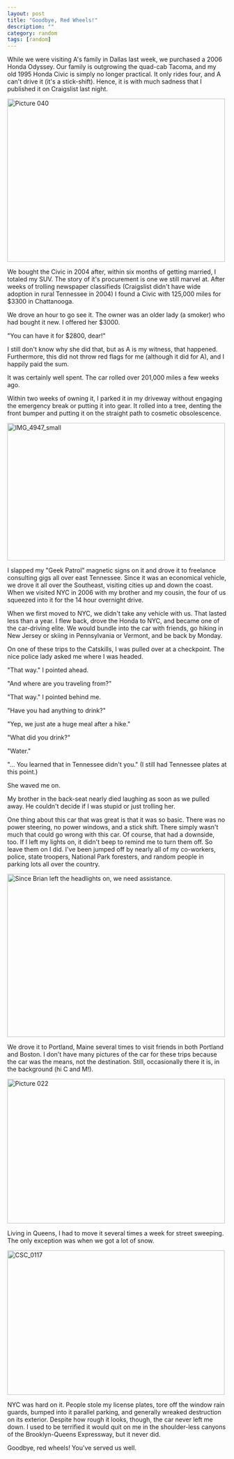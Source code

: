 ```yaml
---
layout: post
title: "Goodbye, Red Wheels!"
description: ""
category: random
tags: [random]
---
```

While we were visiting A's family in Dallas last week, we purchased a 2006 Honda Odyssey. Our family is outgrowing the quad-cab Tacoma, and my old 1995 Honda Civic is simply no longer practical. It only rides four, and A can't drive it (it's a stick-shift). Hence, it is with much sadness that I published it on Craigslist last night.

<a href="http://daileyleaf.com/wp-content/uploads/2014/10/Picture-040-e1413943112952.jpg"><img src="http://daileyleaf.com/wp-content/uploads/2014/10/Picture-040-e1413943112952.jpg" alt="Picture 040" width="500" height="375" class="alignnone size-full wp-image-735" /></a>

We bought the Civic in 2004 after, within six months of getting married, I totaled my SUV. The story of it's procurement is one we still marvel at. After weeks of trolling newspaper classifieds (Craigslist didn't have wide adoption in rural Tennessee in 2004) I found a Civic with 125,000 miles for $3300 in Chattanooga.

We drove an hour to go see it. The owner was an older lady (a smoker) who had bought it new. I offered her $3000.

"You can have it for $2800, dear!"

I still don't know why she did that, but as A is my witness, that happened. Furthermore, this did not throw red flags for me (although it did for A), and I happily paid the sum.

It was certainly well spent. The car rolled over 201,000 miles a few weeks ago.

Within two weeks of owning it, I parked it in my driveway without engaging the emergency break or putting it into gear. It rolled into a tree, denting the front bumper and putting it on the straight path to cosmetic obsolescence.

<a href="http://daileyleaf.com/wp-content/uploads/2014/10/IMG_4947_small.jpg"><img src="http://daileyleaf.com/wp-content/uploads/2014/10/IMG_4947_small.jpg" alt="IMG_4947_small" width="500" height="316" class="alignnone size-full wp-image-737" /></a>

I slapped my "Geek Patrol" magnetic signs on it and drove it to freelance consulting gigs all over east Tennessee. Since it was an economical vehicle, we drove it all over the Southeast, visiting cities up and down the coast. When we visited NYC in 2006 with my brother and my cousin, the four of us squeezed into it for the 14 hour overnight drive.

When we first moved to NYC, we didn't take any vehicle with us. That lasted less than a year. I flew back, drove the Honda to NYC, and became one of the car-driving elite. We would bundle into the car with friends, go hiking in New Jersey or skiing in Pennsylvania or Vermont, and be back by Monday.

On one of these trips to the Catskills, I was pulled over at a checkpoint. The nice police lady asked me where I was headed.

"That way." I pointed ahead.

"And where are you traveling from?"

"That way." I pointed behind me.

"Have you had anything to drink?"

"Yep, we just ate a huge meal after a hike."

"What did you drink?"

"Water."

"... You learned that in Tennessee didn't you." (I still had Tennessee plates at this point.)

She waved me on.

My brother in the back-seat nearly died laughing as soon as we pulled away. He couldn't decide if I was stupid or just trolling her.

One thing about this car that was great is that it was so basic. There was no power steering, no power windows, and a stick shift. There simply wasn't much that could go wrong with this car. Of course, that had a downside, too. If I left my lights on, it didn't beep to remind me to turn them off. So leave them on I did. I've been jumped off by nearly all of my co-workers, police, state troopers, National Park foresters, and random people in parking lots all over the country.

<a href="http://daileyleaf.com/wp-content/uploads/2014/10/Picture-059-e1413943075151.jpg"><img src="http://daileyleaf.com/wp-content/uploads/2014/10/Picture-059-e1413943075151.jpg" alt="Since Brian left the headlights on, we need assistance." width="500" height="375" class="alignnone size-full wp-image-734" /></a>

We drove it to Portland, Maine several times to visit friends in both Portland and Boston. I don't have many pictures of the car for these trips because the car was the means, not the destination. Still, occasionally there it is, in the background (hi C and M!).

<a href="http://daileyleaf.com/wp-content/uploads/2014/10/Picture-022-e1413943184874.jpg"><img src="http://daileyleaf.com/wp-content/uploads/2014/10/Picture-022-e1413943184874.jpg" alt="Picture 022" width="500" height="332" class="alignnone size-full wp-image-736" /></a>

Living in Queens, I had to move it several times a week for street sweeping. The only exception was when we got a lot of snow.

<a href="http://daileyleaf.com/wp-content/uploads/2014/10/CSC_0117-e1413943251212.jpg"><img src="http://daileyleaf.com/wp-content/uploads/2014/10/CSC_0117-e1413943251212.jpg" alt="CSC_0117" width="499" height="332" class="alignnone size-full wp-image-738" /></a>

NYC was hard on it. People stole my license plates, tore off the window rain guards, bumped into it parallel parking, and generally wreaked destruction on its exterior. Despite how rough it looks, though, the car never left me down. I used to be terrified it would quit on me in the shoulder-less canyons of the Brooklyn-Queens Expressway, but it never did.

Goodbye, red wheels! You've served us well.

